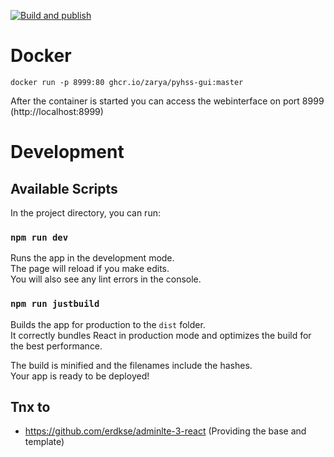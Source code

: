 
[![Build and publish](https://github.com/zarya/pyhss-gui/actions/workflows/build-docker-actions.yaml/badge.svg)](https://github.com/zarya/pyhss-gui/actions/workflows/build-docker-actions.yaml)

# Docker
`docker run -p 8999:80 ghcr.io/zarya/pyhss-gui:master`

After the container is started you can access the webinterface on port 8999 (http://localhost:8999)

# Development

## Available Scripts

In the project directory, you can run:

### `npm run dev`

Runs the app in the development mode.<br />
The page will reload if you make edits.<br />
You will also see any lint errors in the console.


### `npm run justbuild`

Builds the app for production to the `dist` folder.<br />
It correctly bundles React in production mode and optimizes the build for the best performance.

The build is minified and the filenames include the hashes.<br />
Your app is ready to be deployed!


## Tnx to
* https://github.com/erdkse/adminlte-3-react (Providing the base and template)
